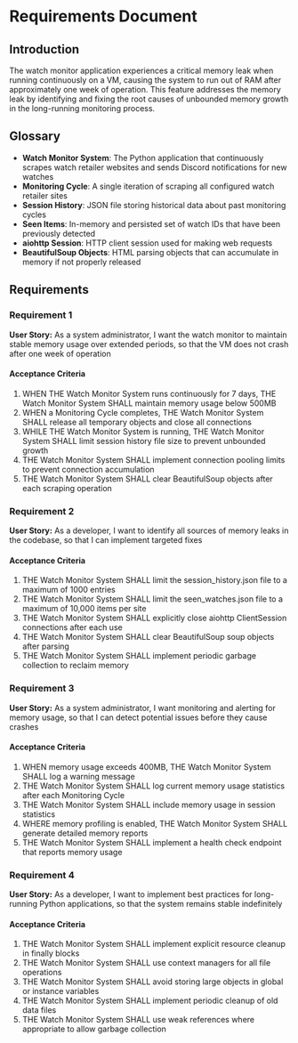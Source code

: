 # Requirements Document

## Introduction

The watch monitor application experiences a critical memory leak when running continuously on a VM, causing the system to run out of RAM after approximately one week of operation. This feature addresses the memory leak by identifying and fixing the root causes of unbounded memory growth in the long-running monitoring process.

## Glossary

- **Watch Monitor System**: The Python application that continuously scrapes watch retailer websites and sends Discord notifications for new watches
- **Monitoring Cycle**: A single iteration of scraping all configured watch retailer sites
- **Session History**: JSON file storing historical data about past monitoring cycles
- **Seen Items**: In-memory and persisted set of watch IDs that have been previously detected
- **aiohttp Session**: HTTP client session used for making web requests
- **BeautifulSoup Objects**: HTML parsing objects that can accumulate in memory if not properly released

## Requirements

### Requirement 1

**User Story:** As a system administrator, I want the watch monitor to maintain stable memory usage over extended periods, so that the VM does not crash after one week of operation

#### Acceptance Criteria

1. WHEN THE Watch Monitor System runs continuously for 7 days, THE Watch Monitor System SHALL maintain memory usage below 500MB
2. WHEN a Monitoring Cycle completes, THE Watch Monitor System SHALL release all temporary objects and close all connections
3. WHILE THE Watch Monitor System is running, THE Watch Monitor System SHALL limit session history file size to prevent unbounded growth
4. THE Watch Monitor System SHALL implement connection pooling limits to prevent connection accumulation
5. THE Watch Monitor System SHALL clear BeautifulSoup objects after each scraping operation

### Requirement 2

**User Story:** As a developer, I want to identify all sources of memory leaks in the codebase, so that I can implement targeted fixes

#### Acceptance Criteria

1. THE Watch Monitor System SHALL limit the session_history.json file to a maximum of 1000 entries
2. THE Watch Monitor System SHALL limit the seen_watches.json file to a maximum of 10,000 items per site
3. THE Watch Monitor System SHALL explicitly close aiohttp ClientSession connections after each use
4. THE Watch Monitor System SHALL clear BeautifulSoup soup objects after parsing
5. THE Watch Monitor System SHALL implement periodic garbage collection to reclaim memory

### Requirement 3

**User Story:** As a system administrator, I want monitoring and alerting for memory usage, so that I can detect potential issues before they cause crashes

#### Acceptance Criteria

1. WHEN memory usage exceeds 400MB, THE Watch Monitor System SHALL log a warning message
2. THE Watch Monitor System SHALL log current memory usage statistics after each Monitoring Cycle
3. THE Watch Monitor System SHALL include memory usage in session statistics
4. WHERE memory profiling is enabled, THE Watch Monitor System SHALL generate detailed memory reports
5. THE Watch Monitor System SHALL implement a health check endpoint that reports memory usage

### Requirement 4

**User Story:** As a developer, I want to implement best practices for long-running Python applications, so that the system remains stable indefinitely

#### Acceptance Criteria

1. THE Watch Monitor System SHALL implement explicit resource cleanup in finally blocks
2. THE Watch Monitor System SHALL use context managers for all file operations
3. THE Watch Monitor System SHALL avoid storing large objects in global or instance variables
4. THE Watch Monitor System SHALL implement periodic cleanup of old data files
5. THE Watch Monitor System SHALL use weak references where appropriate to allow garbage collection
